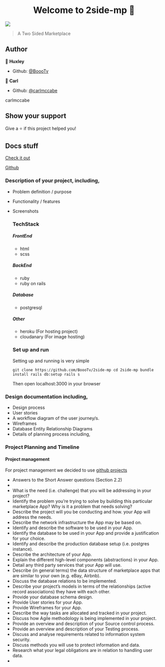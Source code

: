 <h1 align="center">Welcome to 2side-mp 👋</h1>
<p>
  <img src="https://img.shields.io/badge/version-1.0-blue.svg?cacheSeconds=2592000" />
</p>

> A Two Sided Marketplace

## Author

👤 **Huxley**

- Github: [@BoooTv](https://github.com/BoooTv)

👤 **Carl**

- Github: [@carlmccabe](https://github.com/carlmccabe)

carlmccabe

## Show your support

Give a ⭐️ if this project helped you!

## Docs stuff

[Check it out](https://codemp-ca.herokuapp.com/)

[Github](https://github.com/BoooTv/2side-mp)

 ### Description of your project, including,
- Problem definition / purpose
- Functionality / features
- Screenshots

    ### TechStack
    ##### FrontEnd
    - html
    - scss
    ##### BackEnd
    - ruby
    - ruby on rails
    ##### Database
    - postgresql
    ##### Other
    - heroku (For hosting project)
    - cloudanary (For image hosting)
    
    
  ### Set up and run  
  Setting up and running is very simple
    
    `
    git clone https://github.com/BoooTv/2side-mp
    cd 2side-mp
    bundle install
    rails db:setup
    rails s
    `
    
   Then open localhost:3000 in your browser
    
    
 ### Design documentation including,
- Design process
- User stories
- A workflow diagram of the user journey/s.
- Wireframes
- Database Entity Relationship Diagrams
- Details of planning process including,

### Project Planning and Timeline

#### Project management
For project management we decided to use [github projects](https://github.com/BoooTv/2side-mp/projects/1)


- Answers to the Short Answer questions (Section 2.2)
-
- What is the need (i.e. challenge) that you will be addressing in your project?
- Identify the problem you’re trying to solve by building this particular marketplace App? Why is it a problem that needs solving?
- Describe the project will you be conducting and how. your App will address the needs.
- Describe the network infrastructure the App may be based on.
- Identify and describe the software to be used in your App.
- Identify the database to be used in your App and provide a justification for your choice.
- Identify and describe the production database setup (i.e. postgres instance).
- Describe the architecture of your App.
- Explain the different high-level components (abstractions) in your App.
- Detail any third party services that your App will use.
- Describe (in general terms) the data structure of marketplace apps that are similar to your own (e.g. eBay, Airbnb).
- Discuss the database relations to be implemented.
- Describe your project’s models in terms of the relationships (active record associations) they have with each other.
- Provide your database schema design.
- Provide User stories for your App.
- Provide Wireframes for your App.
- Describe the way tasks are allocated and tracked in your project.
- Discuss how Agile methodology is being implemented in your project.
- Provide an overview and description of your Source control process.
- Provide an overview and description of your Testing process.
- Discuss and analyse requirements related to information system security.
- Discuss methods you will use to protect information and data.
- Research what your legal obligations are in relation to handling user data.
-
